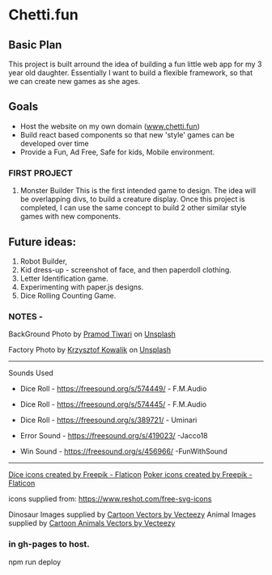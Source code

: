 # Chetti.fun

## Basic Plan

This project is built arround the idea of building a fun little web app for my 3 year old daughter. Essentially I want to build a flexible framework, so that we can create new games as she ages.

## Goals

- Host the website on my own domain (www.chetti.fun)
- Build react based components so that new 'style' games can be developed over time
- Provide a Fun, Ad Free, Safe for kids, Mobile environment.

### FIRST PROJECT

1.  Monster Builder
    This is the first intended game to design. The idea will be overlapping divs, to build a creature display. Once this project is completed, I can use the same concept to build 2 other similar style games with new components.

## Future ideas:

1. Robot Builder,
2. Kid dress-up - screenshot of face, and then paperdoll clothing.
3. Letter Identification game.
4. Experimenting with paper.js designs.
5. Dice Rolling Counting Game.

### NOTES -

BackGround Photo by <a href="https://unsplash.com/es/@pramodtiwari?utm_source=unsplash&utm_medium=referral&utm_content=creditCopyText">Pramod Tiwari</a> on <a href="https://unsplash.com/t/experimental?utm_source=unsplash&utm_medium=referral&utm_content=creditCopyText">Unsplash</a>

Factory Photo by <a href="https://unsplash.com/@kowalikus?utm_source=unsplash&utm_medium=referral&utm_content=creditCopyText">Krzysztof Kowalik</a> on <a href="https://unsplash.com/collections/3135453/factory?utm_source=unsplash&utm_medium=referral&utm_content=creditCopyText">Unsplash</a>

<hr>
Sounds Used

- Dice Roll - https://freesound.org/s/574449/ - F.M.Audio
- Dice Roll - https://freesound.org/s/574445/ - F.M.Audio
- Dice Roll - https://freesound.org/s/389721/ - Uminari

- Error Sound - https://freesound.org/s/419023/ -Jacco18
- Win Sound - https://freesound.org/s/456966/ -FunWithSound

<hr>
<!-- May not use these icons.. looking for food icons for Menu options -->
<a href="https://www.flaticon.com/free-icons/dice" title="dice icons">Dice icons created by Freepik - Flaticon</a>
<a href="https://www.flaticon.com/free-icons/poker" title="poker icons">Poker icons created by Freepik - Flaticon</a>

<!-- animations: - https://animate.style/ -->

icons supplied from: https://www.reshot.com/free-svg-icons

Dinosaur Images supplied by <a href="https://www.vecteezy.com/free-vector/cartoon">Cartoon Vectors by Vecteezy</a>
Animal Images supplied by <a href="https://www.vecteezy.com/free-vector/cartoon-animals">Cartoon Animals Vectors by Vecteezy</a>

### in gh-pages to host.

npm run deploy
